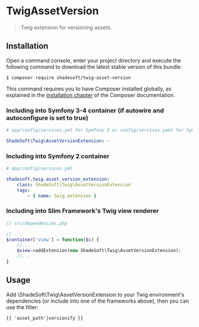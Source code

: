 # TwigAssetVersion

> Twig extension for versioning assets.

## Installation

Open a command console, enter your project directory and execute the
following command to download the latest stable version of this bundle:

```console
$ composer require shadesoft/twig-asset-version
```

This command requires you to have Composer installed globally, as explained
in the [installation chapter](https://getcomposer.org/doc/00-intro.md)
of the Composer documentation.

### Including into Symfony 3-4 container (if autowire and autoconfigure is set to true)

```yaml
# app/config/services.yml for Symfony 3 or config/services.yaml for Symfony 4

ShadeSoft\Twig\AssetVersionExtension: ~
```

### Including into Symfony 2 container

```yaml
# app/config/services.yml

shadesoft.twig.asset_version_extension:
    class: ShadeSoft\Twig\AssetVersionExtension
    tags:
        - { name: twig.extension }
```

### Including into Slim Framework's Twig view renderer

```php
// src/dependencies.php

// ...
$container['view'] = function($c) {
    //...
    $view->addExtension(new ShadeSoft\Twig\AssetVersionExtension);
    //...
}
```

## Usage

Add \ShadeSoft\Twig\AssetVersionExtension to your Twig environment's dependencies (or include into one of the frameworks above), then you can use the filter:

```twig
{{ 'asset_path'|versionify }}
```

